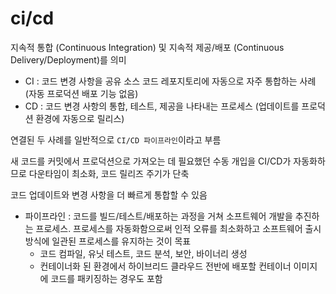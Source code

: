 # ci/cd

지속적 통합 (Continuous Integration) 및 지속적 제공/배포 (Continuous Delivery/Deployment)를 의미

- CI : 코드 변경 사항을 공유 소스 코드 레포지토리에 자동으로 자주 통합하는 사례 (자동 프로덕션 배포 기능 없음)
- CD : 코드 변경 사항의 통합, 테스트, 제공을 나타내는 프로세스 (업데이트를 프로덕션 환경에 자동으로 릴리스)

연결된 두 사례를 일반적으로 `CI/CD 파이프라인`이라고 부름

새 코드를 커밋에서 프로덕션으로 가져오는 데 필요했던 수동 개입을 CI/CD가 자동화하므로 다운타임이 최소화, 코드 릴리즈 주기가 단축

코드 업데이트와 변경 사항을 더 빠르게 통합할 수 있음

- 파이프라인 : 코드를 빌드/테스트/배포하는 과정을 거쳐 소프트웨어 개발을 추진하는 프로세스. 프로세스를 자동화함으로써 인적 오류를 최소화하고 소프트웨어 출시 방식에 일관된 프로세스를 유지하는 것이 목표
    - 코드 컴파일, 유닛 테스트, 코드 분석, 보안, 바이너리 생성
    - 컨테이너화 된 환경에서 하이브리드 클라우드 전반에 배포할 컨테이너 이미지에 코드를 패키징하는 경우도 포함
